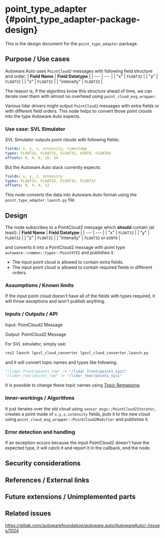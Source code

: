 # point_type_adapter {#point_type_adapter-package-design}

This is the design document for the `point_type_adapter` package.

## Purpose / Use cases

Autoware.Auto uses `PointCloud2` messages with following field structure and order:
| **Field Name** | **Field Datatype** |
| --- | --- |
| "x" | `FLOAT32` |
| "y" | `FLOAT32` |
| "z" | `FLOAT32` |
| "intensity" | `FLOAT32` |

The reason is, if the algoritms know this structure ahead of time,
we can iterate over them with almost no overhead using `point_cloud_msg_wrapper`.

Various lidar drivers might output `PointCloud2` messages with extra fields
or with different field orders. This node helps to convert those point clouds
into the type Autoware.Auto expects.

### Use case: SVL Simulator

SVL Simulator outputs point clouds with following fields:

```yaml
fields: x, y, z, intensity, timestamp
types: FLOAT32, FLOAT32, FLOAT32, UINT8, FLOAT64
offsets: 0, 4, 8, 16, 24
```

But the Autoware.Auto stack currently expects:

```yaml
fields: x, y, z, intensity
types: FLOAT32, FLOAT32, FLOAT32, FLOAT32
offsets: 0, 4, 8, 12
```

This node converts the data into Autoware.Auto format using the
`point_type_adapter.launch.py` file.

## Design

The node subscribes to a PointCloud2 message which **should** contain (at least):
| **Field Name** | **Field Datatype** |
| --- | --- |
| "x" | `FLOAT32` |
| "y" | `FLOAT32` |
| "z" | `FLOAT32` |
| "intensity" | `FLOAT32` or `UINT8` |

and converts it into a PointCloud2 message with point type
`autoware::common::types::PointXYZI` and publishes it.

- The input point cloud is allowed to contain extra fields.
- The input point cloud is allowed to contain required fields in different orders.

### Assumptions / Known limits

If the input point cloud doesn't have all of the fields with types required,
it will throw exceptions and won't publish anything.

### Inputs / Outputs / API

Input: PointCloud2 Message

Output: PointCloud2 Message

For SVL simulator, simply use:

```bash
ros2 launch lgsvl_cloud_converter lgsvl_cloud_converter.launch.py
```

and it will convert topic names and types like following:

```python
"/lidar_front/points_raw" -> "/lidar_front/points_xyzi"
"/lidar_rear/points_raw" -> "/lidar_rear/points_xyzi"
```

It is possible to change these topic names using
[Topic Remapping](https://design.ros2.org/articles/static_remapping.html).

### Inner-workings / Algorithms

It just iterates over the old cloud using `sensor_msgs::PointCloud2Iterator`,
creates a point made of `x,y,z,intensity` fields, puts it to the new cloud using
`point_cloud_msg_wrapper::PointCloud2Modifier` and publishes it.

### Error detection and handling

If an exception occurs because the input PointCloud2 doesn't have the expected type,
it will catch it and report it in the callback, end the node.

## Security considerations

<!-- Required -->
<!-- Things to consider:
- Spoofing (How do you check for and handle fake input?)
- Tampering (How do you check for and handle tampered input?)
- Repudiation (How are you affected by the actions of external actors?).
- Information Disclosure (Can data leak?).
- Denial of Service (How do you handle spamming?).
- Elevation of Privilege (Do you need to change permission levels during execution?) -->

## References / External links

<!-- Optional -->

## Future extensions / Unimplemented parts

<!-- Optional -->

## Related issues

<!-- Required -->

<https://gitlab.com/autowarefoundation/autoware.auto/AutowareAuto/-/issues/1024>
